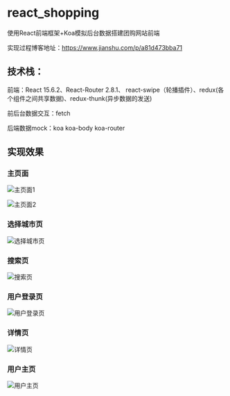 # react_shopping
使用React前端框架+Koa模拟后台数据搭建团购网站前端

实现过程博客地址：https://www.jianshu.com/p/a81d473bba71

## 技术栈：
前端：React 15.6.2、React-Router 2.8.1、 react-swipe（轮播插件）、redux(各个组件之间共享数据)、redux-thunk(异步数据的发送)

前后台数据交互：fetch

后端数据mock：koa koa-body koa-router

## 实现效果

### 主页面

![主页面1](https://github.com/Ching-Lee/react_shopping/blob/master/%E5%AE%9E%E7%8E%B0%E6%95%88%E6%9E%9C%E5%9B%BE/%E4%B8%BB%E9%A1%B51.png)

![主页面2](https://github.com/Ching-Lee/react_shopping/blob/master/%E5%AE%9E%E7%8E%B0%E6%95%88%E6%9E%9C%E5%9B%BE/%E4%B8%BB%E9%A1%B52.png)

### 选择城市页
![选择城市页](https://github.com/Ching-Lee/react_shopping/blob/master/%E5%AE%9E%E7%8E%B0%E6%95%88%E6%9E%9C%E5%9B%BE/%E9%80%89%E6%8B%A9%E5%9F%8E%E5%B8%82%E9%A1%B5%E9%9D%A2.png)

### 搜索页
![搜索页](https://github.com/Ching-Lee/react_shopping/blob/master/%E5%AE%9E%E7%8E%B0%E6%95%88%E6%9E%9C%E5%9B%BE/%E6%90%9C%E7%B4%A2%E9%A1%B5.png)

### 用户登录页
![用户登录页](https://github.com/Ching-Lee/react_shopping/blob/master/%E5%AE%9E%E7%8E%B0%E6%95%88%E6%9E%9C%E5%9B%BE/%E7%94%A8%E6%88%B7%E7%99%BB%E5%BD%95.png)

### 详情页
![详情页](https://github.com/Ching-Lee/react_shopping/blob/master/%E5%AE%9E%E7%8E%B0%E6%95%88%E6%9E%9C%E5%9B%BE/%E8%AF%A6%E6%83%85%E9%A1%B5.png)

### 用户主页
![用户主页](https://github.com/Ching-Lee/react_shopping/blob/master/%E5%AE%9E%E7%8E%B0%E6%95%88%E6%9E%9C%E5%9B%BE/%E7%94%A8%E6%88%B7%E4%B8%BB%E9%A1%B5.png)

    
